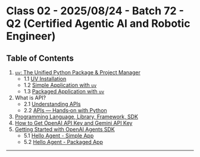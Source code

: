 # Class 02 - 2025/08/24 - Batch 72 - Q2 (Certified Agentic AI and Robotic Engineer)

## Table of Contents

1. [`uv`: The Unified Python Package & Project Manager](./01_uv/README.md)
   - 1.1 [UV Installation](./01_uv/00_uv_installation/readme.md)
   - 1.2 [Simple Application with `uv`](./01_uv/01_simple_application/)
   - 1.3 [Packaged Application with `uv`](./01_uv/02_packaged_application/)
2. What is API?
   - 2.1 [Understanding APIs](./02_what_is_api/README.md)
   - 2.2 [APIs — Hands‑on with Python](./02_what_is_api/api_basics_demo.ipynb)
3. [Programming Language, Library, Framework, SDK](./03-lang-lib-fw-sdk/README.md)
4. [How to Get OpenAI API Key and Gemini API Key](./04_get_api_key/readme.md)
5. [Getting Started with OpenAI Agents SDK](./05-getting-started-openai-agents-sdk/README.md)
	- 5.1 [Hello Agent - Simple App](./05-getting-started-openai-agents-sdk/01_sdk_simple_app/)
	- 5.2 [Hello Agent - Packaged App](./05-getting-started-openai-agents-sdk/02_sdk_packaged_app/)

---
